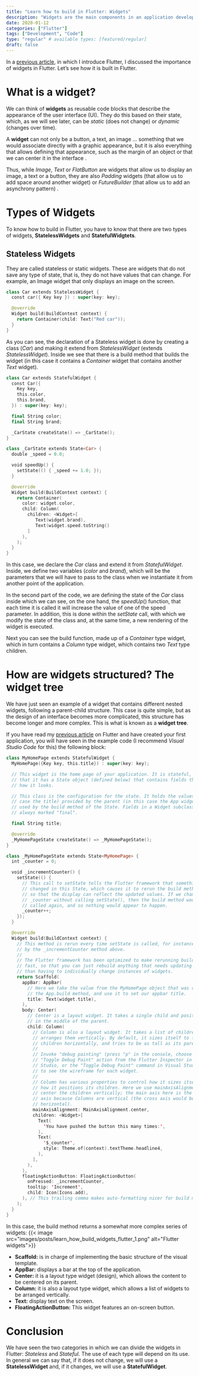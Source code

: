 ```yaml
---
title: "Learn how to build in Flutter: Widgets"
description: "Widgets are the main components in an application developed with Flutter. Learn what types there are, how to create them and how to use them."
date: 2020-01-12
categories: ["Flutter"]
tags: ["Development", "Code"]
type: "regular" # available types: [featured/regular]
draft: false
---
```

In a [previous article](https://raulferrergarcia.netlify.app/blog/learn_programmming_with_flutter/), in which I introduce Flutter, I discussed the importance of widgets in Flutter. Let’s see how it is built in Flutter.
# What is a widget?

We can think of **widgets** as reusable code blocks that describe the appearance of the user interface (UI). They do this based on their state, which, as we will see later, can be *static* (does not change) or *dynamic* (changes over time).

A **widget** can not only be a button, a text, an image … something that we would associate directly with a graphic appearance, but it is also everything that allows defining that appearance, such as the margin of an object or that we can center it in the interface .

Thus, while *Image*, *Text* or *FlatButton* are widgets that allow us to display an image, a text or a button, they are also *Padding* widgets (that allow us to add space around another widget) or *FutureBuilder* (that allow us to add an asynchrony pattern) .
# Types of Widgets

To know how to build in Flutter, you have to know that there are two types of widgets, **StatelessWidgets** and **StatefulWidgtets**.
## Stateless Widgets

They are called stateless or static widgets. These are widgets that do not save any type of state, that is, they do not have values that can change. For example, an Image widget that only displays an image on the screen.

```swift
class Car extends StatelessWidget {
  const car({ Key key }) : super(key: key);

  @override
  Widget build(BuildContext context) {
    return Container(child: Text("Red car"));
  }
}
```


As you can see, the declaration of a Stateless widget is done by creating a class (*Car*) and making it extend from *StatelessWidget* (extends *StatelessWidget*). Inside we see that there is a build method that builds the widget (in this case it contains a *Container* widget that contains another *Text* widget).

```swift
class Car extends StatefulWidget {
  const Car({
    Key key,
    this.color,
    this.brand,
  }) : super(key: key);

  final String color;
  final String brand;

  _CarState createState() => _CarState();
}

class _CarState extends State<Car> {
  double _speed = 0.0;

  void speedUp() {
    setState(() { _speed += 1.0; });
  }

  @override
  Widget build(BuildContext context) {
    return Container(
      color: widget.color,
      child: Column(
        children: <Widget>[
           Text(widget.brand),
           Text(widget.speed.toString()
        ]
      ),
    );
  }
}
```

In this case, we declare the *Car* class and extend it from *StatefulWidget*. Inside, we define two variables (*color* and *brand*), which will be the parameters that we will have to pass to the class when we instantiate it from another point of the application.

In the second part of the code, we are defining the state of the *Car* class inside which we can see, on the one hand, the *speedUp*() function, that each time it is called it will increase the value of one of the speed parameter. In addition, this is done within the *setState* call, with which we modify the state of the class and, at the same time, a new rendering of the widget is executed.

Next you can see the build function, made up of a *Container* type widget, which in turn contains a *Column* type widget, which contains two *Text* type children.
# How are widgets structured? The widget tree

We have just seen an example of a widget that contains different nested widgets, following a parent-child structure. This case is quite simple, but as the design of an interface becomes more complicated, this structure has become longer and more complex. This is what is known as a **widget tree**.

If you have read my [previous article](https://raulferrergarcia.netlify.app/blog/learn_programmming_with_flutter/) on Flutter and have created your first application, you will have seen in the example code (I recommend *Visual Studio Code* for this) the following block:

```swift
class MyHomePage extends StatefulWidget {
  MyHomePage({Key key, this.title}) : super(key: key);

  // This widget is the home page of your application. It is stateful, meaning
  // that it has a State object (defined below) that contains fields that affect
  // how it looks.

  // This class is the configuration for the state. It holds the values (in this
  // case the title) provided by the parent (in this case the App widget) and
  // used by the build method of the State. Fields in a Widget subclass are
  // always marked "final".

  final String title;

  @override
  _MyHomePageState createState() => _MyHomePageState();
}

class _MyHomePageState extends State<MyHomePage> {
  int _counter = 0;

  void _incrementCounter() {
    setState(() {
      // This call to setState tells the Flutter framework that something has
      // changed in this State, which causes it to rerun the build method below
      // so that the display can reflect the updated values. If we changed
      // _counter without calling setState(), then the build method would not be
      // called again, and so nothing would appear to happen.
      _counter++;
    });
  }

  @override
  Widget build(BuildContext context) {
    // This method is rerun every time setState is called, for instance as done
    // by the _incrementCounter method above.
    //
    // The Flutter framework has been optimized to make rerunning build methods
    // fast, so that you can just rebuild anything that needs updating rather
    // than having to individually change instances of widgets.
    return Scaffold(
      appBar: AppBar(
        // Here we take the value from the MyHomePage object that was created by
        // the App.build method, and use it to set our appbar title.
        title: Text(widget.title),
      ),
      body: Center(
        // Center is a layout widget. It takes a single child and positions it
        // in the middle of the parent.
        child: Column(
          // Column is also a layout widget. It takes a list of children and
          // arranges them vertically. By default, it sizes itself to fit its
          // children horizontally, and tries to be as tall as its parent.
          //
          // Invoke "debug painting" (press "p" in the console, choose the
          // "Toggle Debug Paint" action from the Flutter Inspector in Android
          // Studio, or the "Toggle Debug Paint" command in Visual Studio Code)
          // to see the wireframe for each widget.
          //
          // Column has various properties to control how it sizes itself and
          // how it positions its children. Here we use mainAxisAlignment to
          // center the children vertically; the main axis here is the vertical
          // axis because Columns are vertical (the cross axis would be
          // horizontal).
          mainAxisAlignment: MainAxisAlignment.center,
          children: <Widget>[
            Text(
              'You have pushed the button this many times:',
            ),
            Text(
              '$_counter',
              style: Theme.of(context).textTheme.headline4,
            ),
          ],
        ),
      ),
      floatingActionButton: FloatingActionButton(
        onPressed: _incrementCounter,
        tooltip: 'Increment',
        child: Icon(Icons.add),
      ), // This trailing comma makes auto-formatting nicer for build methods.
    );
  }
}
```

In this case, the build method returns a somewhat more complex series of widgets:
{{< image src="images/posts/learn_how_build_widgets_flutter_1.png" alt="Flutter widgets">}}

* **Scaffold:** is in charge of implementing the basic structure of the visual template.
* **AppBar:** displays a bar at the top of the application.
* **Center:** it is a layout type widget (design), which allows the content to be centered on its parent.
* **Column:** it is also a layout type widget, which allows a list of widgets to be arranged vertically.
* **Text:** display text on the screen.
* **FloatingActionButton:** This widget features an on-screen button.

# Conclusion

We have seen the two categories in which we can divide the widgets in Flutter: *Stateless* and *Stateful*. The use of each type will depend on its use. In general we can say that, if it does not change, we will use a **StatelessWidget** and, if it changes, we will use a **StatefulWidget**.
